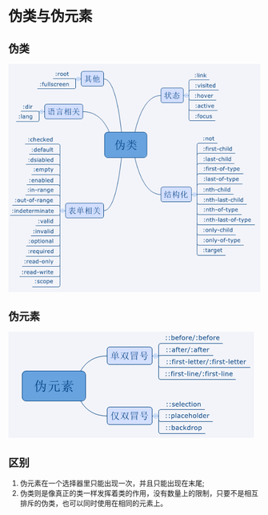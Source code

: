 # 伪类与伪元素

## 伪类

![](../.gitbook/assets/image%20%2884%29.png)

## 伪元素

![](../.gitbook/assets/image%20%2823%29.png)

## 区别

1. 伪元素在一个选择器里只能出现一次，并且只能出现在末尾;
2. 伪类则是像真正的类一样发挥着类的作用，没有数量上的限制，只要不是相互排斥的伪类，也可以同时使用在相同的元素上。

